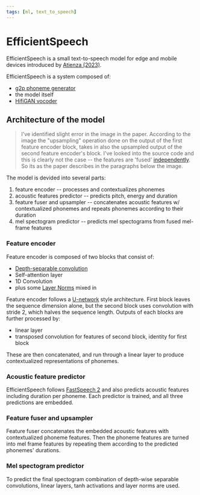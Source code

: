 ```yaml
---
tags: [ml, text_to_speech]
---
```


[HifiGAN]: https://proceedings.neurips.cc/paper_files/paper/2020/file/c5d736809766d46260d816d8dbc9eb44-Paper.pdf
[gh_error]: https://github.com/roatienza/efficientspeech/blob/218f62f43cdfe3950961d6d92a1e60c33605c5e1/layers/networks.py#L194-L208

# EfficientSpeech

EfficientSpeech is a small text-to-speech model for edge and mobile devices
introduced by [Atienza (2023)](https://arxiv.org/pdf/2305.13905).

EfficientSpeech is a system composed of:
- [g2p phoneme generator](https://github.com/Kyubyong/g2p)
- the model itself
- [HifiGAN vocoder][HifiGAN]

## Architecture of the model

> I've identified slight error in the image in the paper. According to the image
> the "upsampling" operation done on the output of the first feature encoder
> block, takes in also the upsampled output of the second feature encoder's
> block. I've looked into the source code and this is clearly not the
> case -- the features are 'fused' [independently][gh_error]. So its as the
> paper describes in the paragraphs below the image.

The model is devided into several parts:
1. feature encoder -- processes and contextualizes phonemes
2. acoustic features predictor -- predicts pitch, energy and duration
3. feature fuser and upsampler -- concatenates acoustic features w/
   contextualized phonemes and repeats phonemes according to their duration
4. mel spectogram predictor -- predicts mel spectograms from fused mel-frame
   features


### Feature encoder

Feature encoder is composed of two blocks that consist of:
- [Depth-separable convolution](./convolution.md)
- Self-attention layer
- 1D Convolution
- plus some [Layer Norms](./layer_normalization.md) mixed in

Feature encoder follows a [U-network](./u_network.md) style architecture. First
block leaves the sequence dimension alone, but the second block uses convolution
with stride 2, which halves the sequence length. Outputs of each blocks are
further processed by:

- linear layer
- transposed convolution for features of second block, identity for first block

These are then concatenated, and run through a linear layer to produce
contextualized representations of phonemes.

### Acoustic feature predictor

EfficientSpeech follows [FastSpeech 2](./fastspeech2.md) and also predicts
acoustic features including duration per phoneme. Each predictor is trained, and
all three predictions are embedded.

### Feature fuser and upsampler

Feature fuser concatenates the embedded acoustic features with contextualized
phoneme features. Then the phoneme features are turned into mel frame features
by repeating them according to the predicted phonemes' durations.

### Mel spectogram predictor

To predict the final spectogram combination of depth-wise separable
convolutions, linear layers, tanh activations and layer norms are used.
